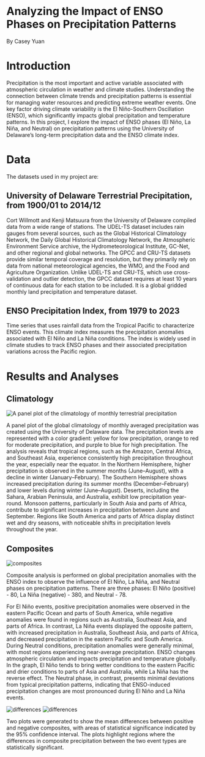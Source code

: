 # Analyzing the Impact of ENSO Phases on Precipitation Patterns
By Casey Yuan
# Introduction
Precipitation is the most important and active variable associated with atmospheric circulation in weather and climate studies. Understanding the connection between climate trends and precipitation patterns is essential for managing water resources and predicting extreme weather events. One key factor driving climate variability is the El Niño-Southern Oscillation (ENSO), which significantly impacts global precipitation and temperature patterns. In this project, I explore the impact of ENSO phases (El Niño, La Niña, and Neutral) on precipitation patterns using the University of Delaware’s long-term precipitation data and the ENSO climate index.
# Data
The datasets used in my project are:
## University of Delaware Terrestrial Precipitation, from 1900/01 to 2014/12
Cort Willmott and Kenji Matsuura from the University of Delaware compiled data from a wide range of stations. The UDEL-TS dataset includes rain gauges from several sources, such as the Global Historical Climatology Network, the Daily Global Historical Climatology Network, the Atmospheric Environment Service archive, the Hydrometeorological Institute, GC-Net, and other regional and global networks. The GPCC and CRU-TS datasets provide similar temporal coverage and resolution, but they primarily rely on data from national meteorological agencies, the WMO, and the Food and Agriculture Organization. Unlike UDEL-TS and CRU-TS, which use cross-validation and outlier detection, the GPCC dataset requires at least 10 years of continuous data for each station to be included.
It is a global gridded monthly land precipitation and temperature dataset.
## ENSO Precipitation Index, from 1979 to 2023
Time series that uses rainfall data from the Tropical Pacific to characterize ENSO events. This climate index measures the precipitation anomalies associated with El Niño and La Niña conditions. The index is widely used in climate studies to track ENSO phases and their associated precipitation variations across the Pacific region.
# Results and Analyses
## Climatology

![A panel plot of the climatology of monthly terrestrial precipitation](https://github.com/cmyuan6/clim680_project/blob/main/monthly.png)

A panel plot of the global climatology of monthly averaged precipitation was created using the University of Delaware data. The precipitation levels are represented with a color gradient: yellow for low precipitation, orange to red for moderate precipitation, and purple to blue for high precipitation. The analysis reveals that tropical regions, such as the Amazon, Central Africa, and Southeast Asia, experience consistently high precipitation throughout the year, especially near the equator. In the Northern Hemisphere, higher precipitation is observed in the summer months (June–August), with a decline in winter (January–February). The Southern Hemisphere shows increased precipitation during its summer months (December–February) and lower levels during winter (June–August). Deserts, including the Sahara, Arabian Peninsula, and Australia, exhibit low precipitation year-round. Monsoon patterns, particularly in South Asia and parts of Africa, contribute to significant increases in precipitation between June and September. Regions like South America and parts of Africa display distinct wet and dry seasons, with noticeable shifts in precipitation levels throughout the year.

## Composites

![composites](https://github.com/cmyuan6/clim680_project/blob/main/composite.png)

Composite analysis is performed on global precipitation anomalies with the ENSO index to observe the influence of El Niño, La Niña, and Neutral phases on precipitation patterns. There are three phases: El Niño (positive) - 80, La Niña (negative) - 380, and Neutral - 78. 

For El Niño events, positive precipitation anomalies were observed in the eastern Pacific Ocean and parts of South America, while negative anomalies were found in regions such as Australia, Southeast Asia, and parts of Africa. In contrast, La Niña events displayed the opposite pattern, with increased precipitation in Australia, Southeast Asia, and parts of Africa, and decreased precipitation in the eastern Pacific and South America. During Neutral conditions, precipitation anomalies were generally minimal, with most regions experiencing near-average precipitation. ENSO changes atmospheric circulation and impacts precipitation and temperature globally. In the graph, El Niño tends to bring wetter conditions to the eastern Pacific and drier conditions to parts of Asia and Australia, while La Niña has the reverse effect. The Neutral phase, in contrast, presents minimal deviations from typical precipitation patterns, indicating that ENSO-induced precipitation changes are most pronounced during El Niño and La Niña events.

![differences](https://github.com/cmyuan6/clim680_project/blob/main/difference.png)
![differences](https://github.com/cmyuan6/clim680_project/blob/main/differences.png)

Two plots were generated to show the mean differences between positive and negative composites, with areas of statistical significance indicated by the 95% confidence interval. The plots highlight regions where the differences in composite precipitation between the two event types are statistically significant.
